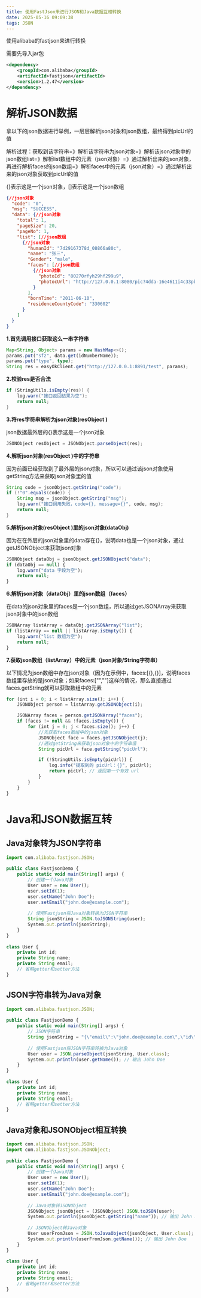 ```yaml
---
title: 使用FastJson来进行JSON和Java数据互相转换
date: 2025-05-16 09:09:38
tags: JSON
---
```


使用alibaba的fastjson来进行转换

需要先导入jar包

```xml
<dependency>
    <groupId>com.alibaba</groupId>
    <artifactId>fastjson</artifactId>
    <version>1.2.47</version>
</dependency>
```

# 解析JSON数据

拿以下的json数据进行举例，一层层解析json对象和json数组，最终得到picUrl的值

解析过程：获取到该字符串=》解析该字符串为json对象=》解析该json对象中的json数组list=》解析list数组中的元素（json对象）=》通过解析出来的json对象，再进行解析faces的json数组=》解析faces中的元素（json对象）=》通过解析出来的json对象获取到picUrl的值

{}表示这是一个json对象，[]表示这是一个json数组

```json
{//json对象
  "code": "0",
  "msg": "SUCCESS",
  "data": {//json对象
    "total": 1,
    "pageSize": 20,
    "pageNo": 1,
    "list": [//json数组
      {//json对象
        "humanId": "7d29167378d_08866a80c",
        "name": "张三",
        "Gender": "male",
        "faces": [//json数组
          {//json对象
            "photoId": "80270rfyh29hf299u9",
            "photocUrl": "http://127.0.0.1:8080/pic?4dda-16e4611i4c33pb"
          }
        ],
        "bornTime": "2011-06-10",
        "residenceCountyCode": "330602"
      }
    ]
  }
}
```

**1.首先调用接口获取这么一串字符串**

```typescript
Map<String, Object> params = new HashMap<>();
params.put("sfz", data.get(idNumberName));
params.put("type", type);
String res = easyOkClient.get("http://127.0.0.1:8891/test", params);
```

**2.校验res是否合法**

```Java
if (StringUtils.isEmpty(res)) {
    log.warn("接口返回结果为空");
    return null;
}
```

**3.将res字符串解析为****json****对象(resObject )**

json数据最外层的{}表示这是一个json对象

```Java
JSONObject resObject = JSONObject.parseObject(res);
```

**4.解析****json****对象(resObject )中的字符串**

因为前面已经获取到了最外层的json对象，所以可以通过该json对象使用getString方法来获取json对象里的值

```java
String code = jsonObject.getString("code");
if (!"0".equals(code)) {
    String msg = jsonObject.getString("msg");
    log.warn("接口调用失败，code={}, message={}", code, msg);
    return null;
}
```

**5.解析****json****对象(resObject )里的json对象(dataObj)**

因为在在外层的json对象里的data存在{}，说明data也是一个json对象，通过getJSONObject来获取json对象

```javascript
JSONObject dataObj = jsonObject.getJSONObject("data");
if (dataObj == null) {
    log.warn("data 字段为空");
    return null;
}
```

**6.解析****json****对象（dataObj）里的json数组（faces）**

在data的json对象里的faces是一个json数组，所以通过getJSONArray来获取json对象中的json数组

```javascript
JSONArray listArray = dataObj.getJSONArray("list");
if (listArray == null || listArray.isEmpty()) {
    log.warn("list 数组为空");
    return null;
}
```

**7.获取****json****数组（listArray）中的元素（json对象/String字符串）**

以下情况为json数组中存在json对象（因为在示例中，faces:[{},{}]，说明faces数组里存放的是json对象；如果faces:["",""]这样的情况，那么直接通过faces.getString就可以获取数组中的元素

```javascript
for (int i = 0; i < listArray.size(); i++) {
    JSONObject person = listArray.getJSONObject(i);

    JSONArray faces = person.getJSONArray("faces");
    if (faces != null && !faces.isEmpty()) {
        for (int j = 0; j < faces.size(); j++) {
            //先获取faces数组中的json对象
            JSONObject face = faces.getJSONObject(j);
            //通过getString来获取json对象中的字符串值
            String picUrl = face.getString("picUrl");

            if (!StringUtils.isEmpty(picUrl)) {
                log.info("提取到的 picUrl：{}", picUrl);
                return picUrl; // 返回第一个有效 url
            }
        }
    }
}
```

# Java和JSON数据互转

## Java对象转为JSON字符串

```typescript
import com.alibaba.fastjson.JSON;
 
public class FastjsonDemo {
    public static void main(String[] args) {
        // 创建一个Java对象
        User user = new User();
        user.setId(1);
        user.setName("John Doe");
        user.setEmail("john.doe@example.com");
 
        // 使用Fastjson将Java对象转换为JSON字符串
        String jsonString = JSON.toJSONString(user);
        System.out.println(jsonString);
    }
}
 
class User {
    private int id;
    private String name;
    private String email;
    // 省略getter和setter方法
}
```

## JSON字符串转为Java对象

```typescript
import com.alibaba.fastjson.JSON;
 
public class FastjsonDemo {
    public static void main(String[] args) {
        // JSON字符串
        String jsonString = "{\"email\":\"john.doe@example.com\",\"id\":1,\"name\":\"John Doe\"}";
 
        // 使用Fastjson将JSON字符串转换为Java对象
        User user = JSON.parseObject(jsonString, User.class);
        System.out.println(user.getName()); // 输出 John Doe
    }
}
 
class User {
    private int id;
    private String name;
    private String email;
    // 省略getter和setter方法
}
```

## Java对象和JSONObject相互转换

```typescript
import com.alibaba.fastjson.JSON;
import com.alibaba.fastjson.JSONObject;
 
public class FastjsonDemo {
    public static void main(String[] args) {
        // 创建一个Java对象
        User user = new User();
        user.setId(1);
        user.setName("John Doe");
        user.setEmail("john.doe@example.com");
 
        // Java对象转JSONObject
        JSONObject jsonObject = (JSONObject) JSON.toJSON(user);
        System.out.println(jsonObject.getString("name")); // 输出 John Doe
 
        // JSONObject转Java对象
        User userFromJson = JSON.toJavaObject(jsonObject, User.class);
        System.out.println(userFromJson.getName()); // 输出 John Doe
    }
}
 
class User {
    private int id;
    private String name;
    private String email;
    // 省略getter和setter方法
}
```
